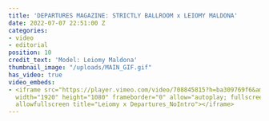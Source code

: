 ```yaml
---
title: 'DEPARTURES MAGAZINE: STRICTLY BALLROOM x LEIOMY MALDONA'
date: 2022-07-07 22:51:00 Z
categories:
- video
- editorial
position: 10
credit_text: 'Model: Leiomy Maldona'
thumbnail_image: "/uploads/MAIN_GIF.gif"
has_video: true
video_embeds:
- <iframe src="https://player.vimeo.com/video/708845815?h=ba309769f6&amp;badge=0&amp;autopause=0&amp;player_id=0&amp;app_id=58479"
  width="1920" height="1080" frameborder="0" allow="autoplay; fullscreen; picture-in-picture"
  allowfullscreen title="Leiomy x Departures_NoIntro"></iframe>
---
```


